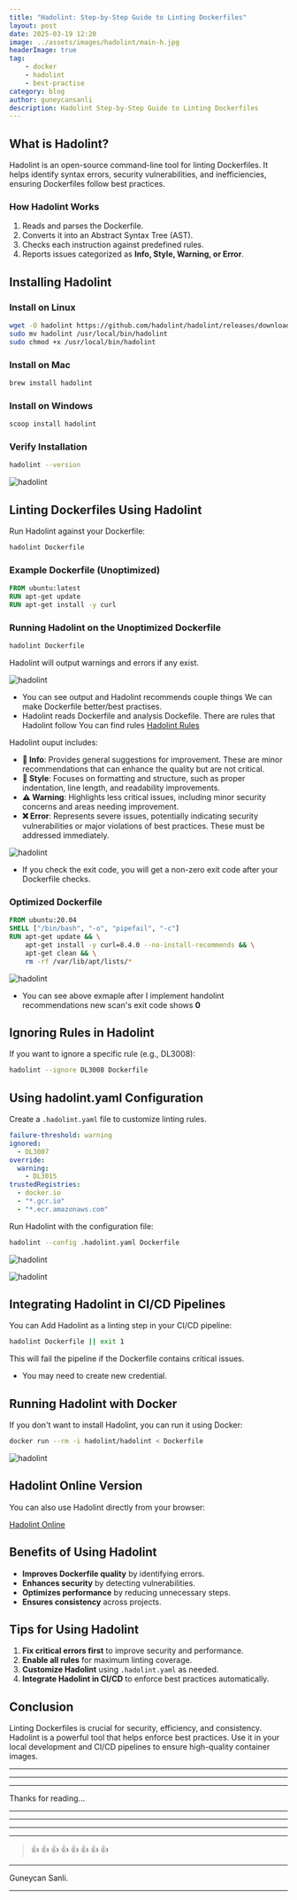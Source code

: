 ```yaml
---
title: "Hadolint: Step-by-Step Guide to Linting Dockerfiles"
layout: post
date: 2025-03-19 12:20
image: ../assets/images/hadolint/main-h.jpg
headerImage: true
tag:
    - docker
    - hadolint
    - best-practise
category: blog
author: guneycansanli
description: Hadolint Step-by-Step Guide to Linting Dockerfiles
---
```


## What is Hadolint?

Hadolint is an open-source command-line tool for linting Dockerfiles. It helps identify syntax errors, security vulnerabilities, and inefficiencies, ensuring Dockerfiles follow best practices.


### How Hadolint Works

1.  Reads and parses the Dockerfile.
2.  Converts it into an Abstract Syntax Tree (AST).
3.  Checks each instruction against predefined rules.
4.  Reports issues categorized as **Info, Style, Warning, or Error**.



## Installing Hadolint

### Install on Linux

```bash
wget -O hadolint https://github.com/hadolint/hadolint/releases/download/v2.12.0/hadolint-Linux-x86_64
sudo mv hadolint /usr/local/bin/hadolint
sudo chmod +x /usr/local/bin/hadolint
```

### Install on Mac

```bash
brew install hadolint
```

### Install on Windows

```bash
scoop install hadolint
```

### Verify Installation

```bash
hadolint --version
```

![hadolint][1]

## Linting Dockerfiles Using Hadolint

Run Hadolint against your Dockerfile:

```bash
hadolint Dockerfile
```

### Example Dockerfile (Unoptimized)

```dockerfile
FROM ubuntu:latest
RUN apt-get update
RUN apt-get install -y curl

```

### Running Hadolint on the Unoptimized Dockerfile

```bash
hadolint Dockerfile
```

Hadolint will output warnings and errors if any exist.

![hadolint][2]

- You can see output and Hadolint recommends couple things We can make Dockerfile better/best practises. 
- Hadolint reads Dockerfile and analysis Dockefile. There are rules that Hadolint follow You can find rules [Hadolint Rules](https://github.com/hadolint/hadolint/tree/master/src/Hadolint/Rule?ref=devopscube.com) 

Hadolint ouput includes:  
- **🔹 Info**: Provides general suggestions for improvement. These are minor recommendations that can enhance the quality but are not critical.  
- **🎨 Style**: Focuses on formatting and structure, such as proper indentation, line length, and readability improvements.  
- **⚠️ Warning**: Highlights less critical issues, including minor security concerns and areas needing improvement.  
- **❌ Error**: Represents severe issues, potentially indicating security vulnerabilities or major violations of best practices. These must be addressed immediately.  

![hadolint][3]

- If you check the exit code, you will get a non-zero exit code after your Dockerfile checks.


### Optimized Dockerfile

```dockerfile
FROM ubuntu:20.04
SHELL ["/bin/bash", "-o", "pipefail", "-c"]
RUN apt-get update && \
    apt-get install -y curl=8.4.0 --no-install-recommends && \
    apt-get clean && \
    rm -rf /var/lib/apt/lists/*
```

![hadolint][4]

- You can see above exmaple after I implement handolint recommendations new scan's exit code shows **0**


## Ignoring Rules in Hadolint

If you want to ignore a specific rule (e.g., DL3008):

```bash
hadolint --ignore DL3008 Dockerfile
```

## Using hadolint.yaml Configuration

Create a `.hadolint.yaml` file to customize linting rules.

```yaml
failure-threshold: warning
ignored:
  - DL3007
override:
  warning:
    - DL3015
trustedRegistries:
  - docker.io
  - "*.gcr.io"
  - "*.ecr.amazonaws.com"
```

Run Hadolint with the configuration file:

```bash
hadolint --config .hadolint.yaml Dockerfile
```

![hadolint][5]

![hadolint][6]

## Integrating Hadolint in CI/CD Pipelines

You can Add Hadolint as a linting step in your CI/CD pipeline:

```bash
hadolint Dockerfile || exit 1
```

This will fail the pipeline if the Dockerfile contains critical issues.

- You may need to create new credential.

## Running Hadolint with Docker

If you don't want to install Hadolint, you can run it using Docker:

```bash
docker run --rm -i hadolint/hadolint < Dockerfile
```

![hadolint][7]

## Hadolint Online Version

You can also use Hadolint directly from your browser:

[Hadolint Online](https://hadolint.github.io/hadolint/)


## Benefits of Using Hadolint

-   **Improves Dockerfile quality** by identifying errors.
-   **Enhances security** by detecting vulnerabilities.
-   **Optimizes performance** by reducing unnecessary steps.
-   **Ensures consistency** across projects.


## Tips for Using Hadolint

1.  **Fix critical errors first** to improve security and performance.
2.  **Enable all rules** for maximum linting coverage.
3.  **Customize Hadolint** using `.hadolint.yaml` as needed.
4.  **Integrate Hadolint in CI/CD** to enforce best practices automatically.


## Conclusion

Linting Dockerfiles is crucial for security, efficiency, and consistency. Hadolint is a powerful tool that helps enforce best practices. Use it in your local development and CI/CD pipelines to ensure high-quality container images.


---

* * *

---

Thanks for reading...

---

---

---

---

> :+1: :+1: :+1: :+1: :+1: :+1: :+1: :+1:

---

Guneycan Sanli.

---

[1]: ../assets/images/hadolint/hadolint-1.jpg
[2]: ../assets/images/hadolint/hadolint-2.jpg
[3]: ../assets/images/hadolint/hadolint-3.jpg
[4]: ../assets/images/hadolint/hadolint-4.jpg
[5]: ../assets/images/hadolint/hadolint-5.jpg
[6]: ../assets/images/hadolint/hadolint-6.jpg
[7]: ../assets/images/hadolint/hadolint-7.jpg




